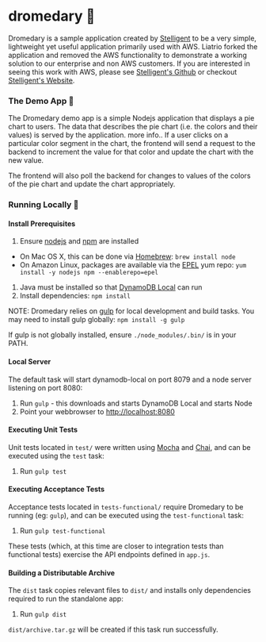 # dromedary :dromedary_camel:
Dromedary is a sample application created by [Stelligent](https://stelligent.com/) to be a very simple, lightweight yet useful application primarily used
with AWS. Liatrio forked the application and removed the AWS functionality to
demonstrate a working solution to our enterprise and non AWS customers. If you
are interested in seeing this work with AWS, please see [Stelligent's Github](https://github.com/stelligent/dromedary)
or checkout [Stelligent's Website](https://stelligent.com).  

### The Demo App :dromedary_camel:  

The Dromedary demo app is a simple Nodejs application that displays a pie chart to users. The data that
describes the pie chart (i.e. the colors and their values) is served by the application.
more info..
If a user clicks on a particular color segment in the chart, the frontend will send a request to the
backend to increment the value for that color and update the chart with the new value.

The frontend will also poll the backend for changes to values of the colors of the pie chart and update the chart
appropriately.

### Running Locally :dromedary_camel:  

#### Install Prerequisites

1. Ensure [nodejs](https://nodejs.org/) and [npm](https://www.npmjs.com/) are installed
  * On Mac OS X, this can be done via [Homebrew](http://brew.sh/): `brew install node`
  * On Amazon Linux, packages are available via the [EPEL](https://fedoraproject.org/wiki/EPEL) yum repo: `yum install -y nodejs npm --enablerepo=epel`
1. Java must be installed so that [DynamoDB Local](http://docs.aws.amazon.com/amazondynamodb/latest/developerguide/Tools.DynamoDBLocal.html) can run
1. Install dependencies: `npm install`

NOTE: Dromedary relies on [gulp](http://gulpjs.com/) for local development and build tasks.
You may need to install gulp globally: `npm install -g gulp`

If gulp is not globally installed, ensure `./node_modules/.bin/` is in your PATH.

#### Local Server

The default task will start dynamodb-local on port 8079 and a node server listening on port 8080:

1. Run `gulp` - this downloads and starts DynamoDB Local and starts Node
1. Point your webbrowser to [http://localhost:8080](http://localhost:8080)

#### Executing Unit Tests

Unit tests located in `test/` were written using [Mocha](https://mochajs.org/) and [Chai](http://chaijs.com/),
and can be executed using the `test` task:

1. Run `gulp test`

#### Executing Acceptance Tests

Acceptance tests located in `tests-functional/` require Dromedary to be running (eg: `gulp`), and can be
executed using the `test-functional` task:

1. Run `gulp test-functional`

These tests (which, at this time are closer to integration tests than functional tests) exercise the API
endpoints defined in `app.js`.

#### Building a Distributable Archive

The `dist` task copies relevant files to `dist/` and installs only dependencies required to run the standalone
app:

1. Run `gulp dist`

`dist/archive.tar.gz` will be created if this task run successfully.  

